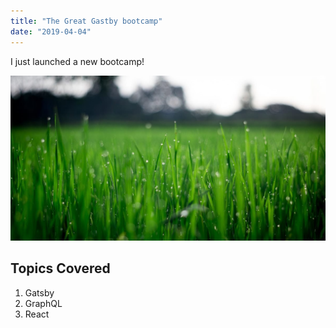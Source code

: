 ```yaml
---
title: "The Great Gastby bootcamp"
date: "2019-04-04"
---
```


I just launched a new bootcamp!

![Grass](./grass.jpg)

## Topics Covered
1. Gatsby
2. GraphQL
3. React


